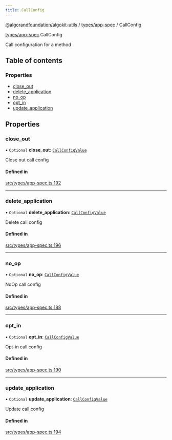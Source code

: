 ```yaml
---
title: CallConfig
---
```


[@algorandfoundation/algokit-utils](/reference/algokit-utils-ts/api/readme/) / [types/app-spec](/reference/algokit-utils-ts/api/modules/types_app_spec/) / CallConfig

[types/app-spec](/reference/algokit-utils-ts/api/modules/types_app_spec/).CallConfig

Call configuration for a method

## Table of contents

### Properties

- [close_out](types_app_spec.CallConfig.md#close_out)
- [delete_application](types_app_spec.CallConfig.md#delete_application)
- [no_op](types_app_spec.CallConfig.md#no_op)
- [opt_in](types_app_spec.CallConfig.md#opt_in)
- [update_application](types_app_spec.CallConfig.md#update_application)

## Properties

### close_out

• `Optional` **close_out**: [`CallConfigValue`](/reference/algokit-utils-ts/api/modules/types_app_spec/#callconfigvalue)

Close out call config

#### Defined in

[src/types/app-spec.ts:192](https://github.com/algorandfoundation/algokit-utils-ts/blob/main/src/types/app-spec.ts#L192)

---

### delete_application

• `Optional` **delete_application**: [`CallConfigValue`](/reference/algokit-utils-ts/api/modules/types_app_spec/#callconfigvalue)

Delete call config

#### Defined in

[src/types/app-spec.ts:196](https://github.com/algorandfoundation/algokit-utils-ts/blob/main/src/types/app-spec.ts#L196)

---

### no_op

• `Optional` **no_op**: [`CallConfigValue`](/reference/algokit-utils-ts/api/modules/types_app_spec/#callconfigvalue)

NoOp call config

#### Defined in

[src/types/app-spec.ts:188](https://github.com/algorandfoundation/algokit-utils-ts/blob/main/src/types/app-spec.ts#L188)

---

### opt_in

• `Optional` **opt_in**: [`CallConfigValue`](/reference/algokit-utils-ts/api/modules/types_app_spec/#callconfigvalue)

Opt-in call config

#### Defined in

[src/types/app-spec.ts:190](https://github.com/algorandfoundation/algokit-utils-ts/blob/main/src/types/app-spec.ts#L190)

---

### update_application

• `Optional` **update_application**: [`CallConfigValue`](/reference/algokit-utils-ts/api/modules/types_app_spec/#callconfigvalue)

Update call config

#### Defined in

[src/types/app-spec.ts:194](https://github.com/algorandfoundation/algokit-utils-ts/blob/main/src/types/app-spec.ts#L194)
